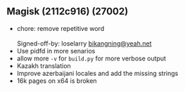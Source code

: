 ## Magisk (2112c916) (27002)
- chore: remove repetitive word<br><br>Signed-off-by: loselarry <bikangning@yeah.net>
- Use pidfd in more senarios
- allow more `-v` for `build.py` for more verbose output
- Kazakh translation
- Improve azerbaijani locales and add the missing strings
- 16k pages on x64 is broken
